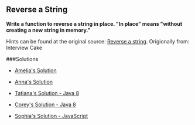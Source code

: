 ## Reverse a String

**Write a function to reverse a string in place.
"In place" means "without creating a new string in memory."**

Hints can be found at the original source: [Reverse a string](https://www.interviewcake.com/question/reverse-string-in-place).
Origionally from: Interview Cake

###Solutions

- [Amelia's Solution](https://github.com/adowns01/Intro-to-Whiteboarding-DBC/blob/master/solutions/reverse-a-string-amelia.rb)

- [Anna's Solution](https://github.com/shinshinwu/Intro-to-Whiteboarding-DBC/blob/master/solutions/reverse-a-string-anna.rb)

- [Tatiana's Solution - Java 8](https://github.com/chatasweetie/whiteboarding-and-coding-problems/blob/master/questions/reverse_string/solutions/ReverseAString.java)

- [Corey's Solution - Java 8](https://github.com/chatasweetie/whiteboarding-and-coding-problems/blob/master/questions/reverse_string/solutions/reverse.cpp)

- [Sophia's Solution - JavaScript](https://github.com/chatasweetie/whiteboarding-and-coding-problems/blob/master/questions/reverse_string/solutions/reverse_string.js)

